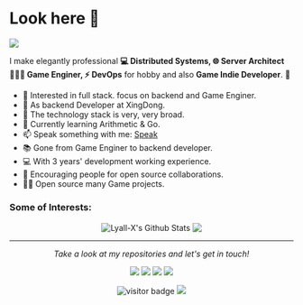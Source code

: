 # Look here 👋    
![](https://github.com/Lyall-X/Lyall-X/blob/master/icons/header_.png)

I make elegantly professional **💻 Distributed Systems, 🌐 Server Architect 👨🏻‍💻 Game Enginer, ⚡ DevOps** for hobby and also **Game Indie Developer**. 🌈    

* 🧐   Interested in full stack. focus on backend and Game Enginer.
* 💼   As backend Developer at XingDong.
* 🔭   The technology stack is very, very broad.
* 🌱   Currently learning Arithmetic & Go.
* 📫   Speak something with me: [Speak](https://support.github.com/contact/feedback?category=profile&subject=Profile+README)
* 📚   Gone from Game Enginer to backend developer.
* 💻   With 3 years' development working experience.
* 👯   Encouraging people for open source collaborations.
* ✍🏻   Open source many Game projects.

### Some of Interests:    
<p align="center">  
<img align="center" src="https://github-readme-stats.vercel.app/api?username=Lyall-X&show_icons=true&line_height=27&theme=dark" alt="Lyall-X's Github Stats" />
<img align="center" src="https://github-readme-stats.vercel.app/api/top-langs/?username=Lyall-X&hide_langs_below=1&theme=dark&line_height=27" />
</p>
  
<hr>
<p align="center">
  <i>Take a look at my repositories and let's get in touch!</i>

<p align="center">
<a href= "https://github.com/Lyall-X/GameServer"><img src="https://img.icons8.com/material-outlined/27/000000/ball-point-pen.png"/></a>
<a href= "https://github.com/Lyall-X/Dota2RPGDesign"><img src="https://img.icons8.com/material-outlined/30/000000/linkedin.png"/></a>
<a href= "https://twitter.com"><img src="https://img.icons8.com/material-outlined/30/000000/twitter.png"/></a>
<a href= "https://github.com/Lyall-X"><img src="https://img.icons8.com/material-outlined/27/000000/geography.png"/></a>
</p>

<p  align="center">
<img src="https://visitor-badge.laobi.icu/badge?page_id=Lyall-X.Lyall-X" alt="visitor badge"/>  
<a title="Hits" target="_blank" href="https://github.com/Lyall-X/hits"><img src="https://hits.b3log.org/Lyall-X/hits.svg">     
</p>

</p>
